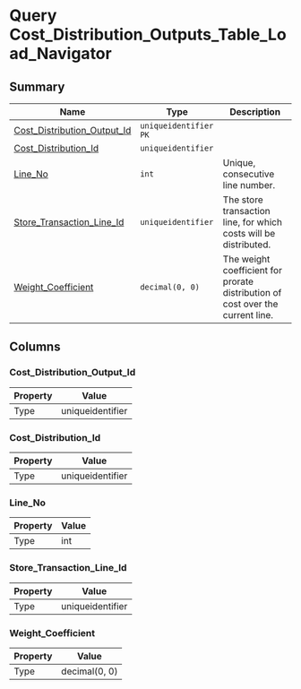 # Query Cost_Distribution_Outputs_Table_Load_Navigator


## Summary

| Name | Type | Description |
| - | - | --- |
|[Cost_Distribution_Output_Id](#cost_distribution_output_id)|`uniqueidentifier` `PK`||
|[Cost_Distribution_Id](#cost_distribution_id)|`uniqueidentifier` ||
|[Line_No](#line_no)|`int` |Unique, consecutive line number.|
|[Store_Transaction_Line_Id](#store_transaction_line_id)|`uniqueidentifier` |The store transaction line, for which costs will be distributed.|
|[Weight_Coefficient](#weight_coefficient)|`decimal(0, 0)` |The weight coefficient for prorate distribution of cost over the current line.|

## Columns

### Cost_Distribution_Output_Id

| Property | Value |
| - | - |
|Type|uniqueidentifier|

### Cost_Distribution_Id

| Property | Value |
| - | - |
|Type|uniqueidentifier|

### Line_No

| Property | Value |
| - | - |
|Type|int|

### Store_Transaction_Line_Id

| Property | Value |
| - | - |
|Type|uniqueidentifier|

### Weight_Coefficient

| Property | Value |
| - | - |
|Type|decimal(0, 0)|


